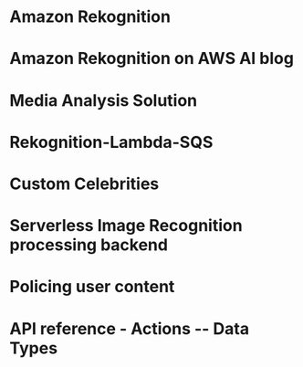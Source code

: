 
# Amazon Rekognition
# Amazon Rekognition on AWS AI blog
# Media Analysis Solution
# Rekognition-Lambda-SQS
# Custom Celebrities
# Serverless Image Recognition processing backend
# Policing user content
# API reference - Actions -- Data Types